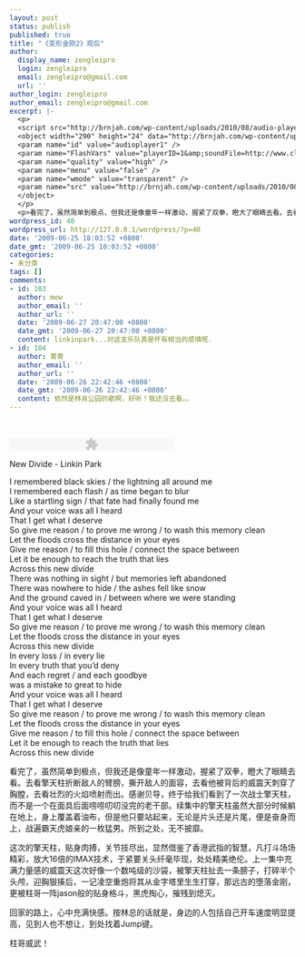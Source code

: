 ```yaml
---
layout: post
status: publish
published: true
title: "《变形金刚2》观后"
author:
  display_name: zengleipro
  login: zengleipro
  email: zengleipro@gmail.com
  url: ''
author_login: zengleipro
author_email: zengleipro@gmail.com
excerpt: |-
  <p>
  <script src="http://brnjah.com/wp-content/uploads/2010/08/audio-player.js"></script>
  <object width="290" height="24" data="http://brnjah.com/wp-content/uploads/2010/08/player.swf" type="application/x-shockwave-flash">
  <param name="id" value="audioplayer1" />
  <param name="FlashVars" value="playerID=1&amp;soundFile=http://www.clancure.com/wws/mp3/newdivide.mp3" />
  <param name="quality" value="high" />
  <param name="menu" value="false" />
  <param name="wmode" value="transparent" />
  <param name="src" value="http://brnjah.com/wp-content/uploads/2010/08/player.swf" />
  </object>
  </p>
  <p>看完了，虽然简单到极点，但我还是像童年一样激动，握紧了双拳，瞪大了眼睛去看。去看擎天柱折断敌人的臂膀，撕开敌人的面容，去看他被背后的威震天刺穿了胸膛，去看壮烈的火焰喷射而出。感谢贝导，终于给我们看到了一次战士擎天柱，而不是一个在面具后面唠唠叨叨没完的老干部。续集中的擎天柱虽然大部分时候躺在地上，身上覆盖着油布，但是他只要站起来，无论是片头还是片尾，便是奋身而上，战遍霸天虎娘亲的一枚猛男。所到之处，无不披靡。<br /><br />这次的擎天柱，贴身肉搏，关节技尽出，显然借鉴了香港武指的智慧，凡打...</p>
wordpress_id: 40
wordpress_url: http://127.0.0.1/wordpress/?p=40
date: '2009-06-25 18:03:52 +0800'
date_gmt: '2009-06-25 10:03:52 +0800'
categories:
- 未分类
tags: []
comments:
- id: 103
  author: mew
  author_email: ''
  author_url: ''
  date: '2009-06-27 20:47:00 +0800'
  date_gmt: '2009-06-27 20:47:00 +0800'
  content: linkinpark...对这支乐队真是怀有相当的感情呢.
- id: 104
  author: 菁菁
  author_email: ''
  author_url: ''
  date: '2009-06-26 22:42:46 +0800'
  date_gmt: '2009-06-26 22:42:46 +0800'
  content: 依然是林肯公园的歌啊，好听！我还没去看。。
---
```

<p><img src="/images/blog/detail/2009062501/1.jpg" border="0" alt="" /></p>
<p>
<script src="http://203.66.45.198/wordpress/wp-content/uploads/2010/08/audio-player.js"></script><br />
<object width="290" height="24" data="http://203.66.45.198/wordpress/wp-content/uploads/2010/08/player.swf" type="application/x-shockwave-flash"><param name="id" value="audioplayer1" /><param name="FlashVars" value="playerID=1&amp;soundFile=http://www.clancure.com/wws/mp3/newdivide.mp3" /><param name="quality" value="high" /><param name="menu" value="false" /><param name="wmode" value="transparent" /><param name="src" value="http://203.66.45.198/wordpress/wp-content/uploads/2010/08/player.swf" /></object><br />
</p>
<p>New Divide - Linkin Park</p>
<p>I remembered black skies / the lightning all around me <br />I remembered each flash / as time began to blur <br />Like a startling sign / that fate had finally found me <br />And your voice was all I heard <br />That I get what I deserve <br />So give me reason / to prove me wrong / to wash this memory clean <br />Let the floods cross the distance in your eyes <br />Give me reason / to fill this hole / connect the space between <br />Let it be enough to reach the truth that lies <br />Across this new divide <br />There was nothing in sight / but memories left abandoned <br />There was nowhere to hide / the ashes fell like snow <br />And the ground caved in / between where we were standing <br />And your voice was all I heard <br />That I get what I deserve <br />So give me reason / to prove me wrong / to wash this memory clean <br />Let the floods cross the distance in your eyes <br />Across this new divide <br />In every loss / in every lie <br />In every truth that you&rsquo;d deny <br />And each regret / and each goodbye <br />was a mistake to great to hide <br />And your voice was all I heard <br />That I get what I deserve <br />So give me reason / to prove me wrong / to wash this memory clean <br />Let the floods cross the distance in your eyes <br />Give me reason / to fill this hole / connect the space between <br />Let it be enough to reach the truth that lies <br />Across this new divide </p>
<p>看完了，虽然简单到极点，但我还是像童年一样激动，握紧了双拳，瞪大了眼睛去看。去看擎天柱折断敌人的臂膀，撕开敌人的面容，去看他被背后的威震天刺穿了胸膛，去看壮烈的火焰喷射而出。感谢贝导，终于给我们看到了一次战士擎天柱，而不是一个在面具后面唠唠叨叨没完的老干部。续集中的擎天柱虽然大部分时候躺在地上，身上覆盖着油布，但是他只要站起来，无论是片头还是片尾，便是奋身而上，战遍霸天虎娘亲的一枚猛男。所到之处，无不披靡。</p>
<p>这次的擎天柱，贴身肉搏，关节技尽出，显然借鉴了香港武指的智慧，凡打斗场场精彩，放大16倍的IMAX技术，于紧要关头纤毫毕现，处处精美绝伦。上一集中充满力量感的威震天这次好像一个数吨级的沙袋，被擎天柱扯去一条膀子，打碎半个头颅，迎胸狠揍后，一记凌空重炮将其从金字塔里生生打穿，那远古的堕落金刚，更被柱哥一阵jason般的贴身格斗，黑虎掏心，摧残到熄灭。</p>
<p>回家的路上，心中充满快感。按林总的话就是，身边的人包括自己开车速度明显提高，见到人也不想让，到处找着Jump键。</p>
<p>柱哥威武！</p>
